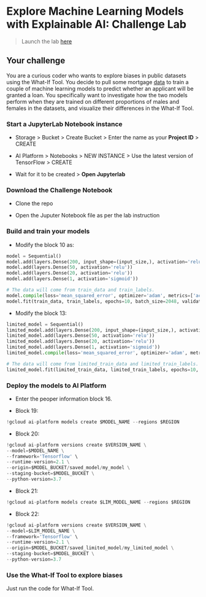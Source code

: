 # Explore Machine Learning Models with Explainable AI: Challenge Lab

> Launch the lab [here](https://google.qwiklabs.com/focuses/12011?parent=catalog)

## Your challenge

You are a curious coder who wants to explore biases in public datasets using the What-If Tool. You decide to pull some mortgage [data](https://www.consumerfinance.gov/data-research/hmda/historic-data/) to train a couple of machine learning models to predict whether an applicant will be granted a loan. You specifically want to investigate how the two models perform when they are trained on different proportions of males and females in the datasets, and visualize their differences in the What-If Tool.

### Start a JupyterLab Notebook instance

* Storage > Bucket > Create Bucket > Enter the name as your **Project ID** > CREATE

* AI Platform > Notebooks > NEW INSTANCE > Use the latest version of TensorFlow > CREATE

* Wait for it to be created > **Open Jupyterlab**

### Download the Challenge Notebook

* Clone the repo

* Open the Juputer Notebook file as per the lab instruction

### Build and train your models

* Modify the block 10 as:

```python
model = Sequential() 
model.add(layers.Dense(200, input_shape=(input_size,), activation='relu'))
model.add(layers.Dense(50, activation='relu'))
model.add(layers.Dense(20, activation='relu'))
model.add(layers.Dense(1, activation='sigmoid'))

# The data will come from train_data and train_labels.
model.compile(loss='mean_squared_error', optimizer='adam', metrics=['accuracy'])
model.fit(train_data, train_labels, epochs=10, batch_size=2048, validation_split=0.1)
```

* Modify the block 13:

```python
limited_model = Sequential()
limited_model.add(layers.Dense(200, input_shape=(input_size,), activation='relu'))
limited_model.add(layers.Dense(50, activation='relu'))
limited_model.add(layers.Dense(20, activation='relu'))
limited_model.add(layers.Dense(1, activation='sigmoid'))
limited_model.compile(loss='mean_squared_error', optimizer='adam', metrics=['accuracy'])

# The data will come from limited_train_data and limited_train_labels.
limited_model.fit(limited_train_data, limited_train_labels, epochs=10, batch_size=2048, validation_split=0.1)
```

### Deploy the models to AI Platform

* Enter the peoper information block 16.

* Block 19:

```python
!gcloud ai-platform models create $MODEL_NAME --regions $REGION
```

* Block 20:

```python
!gcloud ai-platform versions create $VERSION_NAME \
--model=$MODEL_NAME \
--framework='Tensorflow' \
--runtime-version=2.1 \
--origin=$MODEL_BUCKET/saved_model/my_model \
--staging-bucket=$MODEL_BUCKET \
--python-version=3.7
```

* Block 21:

```python
!gcloud ai-platform models create $LIM_MODEL_NAME --regions $REGION
```

* Block 22:

```python
!gcloud ai-platform versions create $VERSION_NAME \
--model=$LIM_MODEL_NAME \
--framework='Tensorflow' \
--runtime-version=2.1 \
--origin=$MODEL_BUCKET/saved_limited_model/my_limited_model \
--staging-bucket=$MODEL_BUCKET \
--python-version=3.7
```

### Use the What-If Tool to explore biases

Just run the code for What-If Tool.